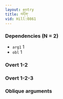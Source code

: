 ```yaml
---
layout: entry
title: བདོག་
vid: Hill:0861
---
```

### Dependencies (N = 2)
* `arg1` 1
* `obl` 1


### Overt 1-2


### Overt 1-2-3


### Oblique arguments
